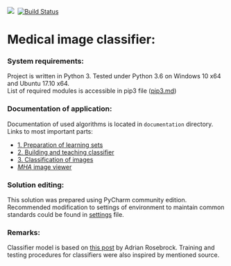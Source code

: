 <img src="https://img.shields.io/badge/status-Active-brightgreen.svg">&nbsp;&nbsp;[![Build Status](https://travis-ci.org/blali733/python-graphics.svg?branch=master)](https://travis-ci.org/blali733/python-graphics)

# Medical image classifier:
### System requirements:
Project is written in Python 3. Tested under Python 3.6 on Windows 10 x64 and Ubuntu 17.10 x64.  
List of required modules is accessible in pip3 file ([pip3.md](pip3.md))
### Documentation of application:
Documentation of used algorithms is located in `documentation` directory.  
Links to most important parts:
* [1. Preparation of learning sets](documentation/PrepareData.md)
* [2. Building and teaching classifier](documentation/ClassifierLearning.md)
* [3. Classification of images](documentation/ImageClassification.md)
* [*MHA* image viewer](documentation/mhaImageView.md)
### Solution editing:
This solution was prepared using PyCharm community edition. Recommended modification to settings of
environment to maintain common standards could be found in [settings](Settings.md) file.
### Remarks:
Classifier model is based on 
[this post](https://www.pyimagesearch.com/2017/12/11/image-classification-with-keras-and-deep-learning/)
by Adrian Rosebrock. Training and testing procedures for classifiers were also inspired by mentioned source.
